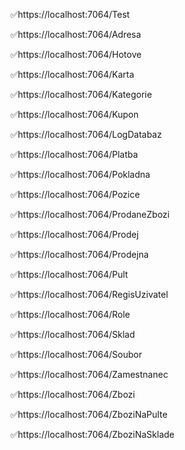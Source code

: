 ✅https://localhost:7064/Test

✅https://localhost:7064/Adresa

✅https://localhost:7064/Hotove

✅https://localhost:7064/Karta

✅https://localhost:7064/Kategorie

✅https://localhost:7064/Kupon

✅https://localhost:7064/LogDatabaz

✅https://localhost:7064/Platba

✅https://localhost:7064/Pokladna

✅https://localhost:7064/Pozice

✅https://localhost:7064/ProdaneZbozi

✅https://localhost:7064/Prodej

✅https://localhost:7064/Prodejna

✅https://localhost:7064/Pult

✅https://localhost:7064/RegisUzivatel

✅https://localhost:7064/Role

✅https://localhost:7064/Sklad

✅https://localhost:7064/Soubor

✅https://localhost:7064/Zamestnanec

✅https://localhost:7064/Zbozi

✅https://localhost:7064/ZboziNaPulte

✅https://localhost:7064/ZboziNaSklade
